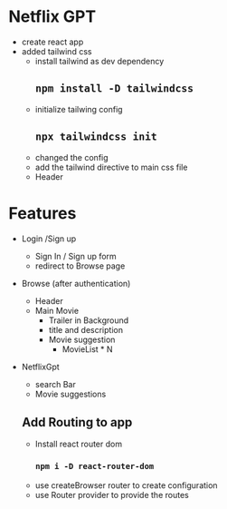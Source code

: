 # Netflix GPT

- create react app
- added tailwind css
  - install tailwind as dev dependency
    ## `npm install -D tailwindcss`
  - initialize tailwing config
    ## `npx tailwindcss init`
  - changed the config
  - add the tailwind directive to main css file
  - Header

# Features

- Login /Sign up
  - Sign In / Sign up form
  - redirect to Browse page
- Browse (after authentication)
  - Header
  - Main Movie
    - Trailer in Background
    - title and description
    - Movie suggestion
      - MovieList \* N
- NetflixGpt

  - search Bar
  - Movie suggestions

  ## Add Routing to app

  - Install react router dom
    ### `npm i -D react-router-dom`
  - use createBrowser router to create configuration
  - use Router provider to provide the routes
